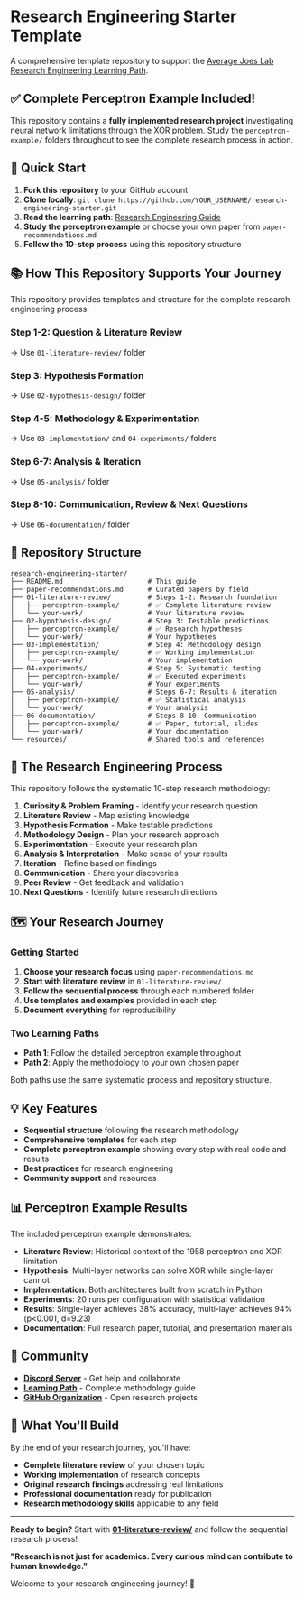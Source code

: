 # Research Engineering Starter Template

A comprehensive template repository to support the [Average Joes Lab Research Engineering Learning Path](https://averagejoeslab.com/docs/research-engineering/getting-started).

## ✅ Complete Perceptron Example Included!

This repository contains a **fully implemented research project** investigating neural network limitations through the XOR problem. Study the `perceptron-example/` folders throughout to see the complete research process in action.

## 🚀 Quick Start

1. **Fork this repository** to your GitHub account
2. **Clone locally**: `git clone https://github.com/YOUR_USERNAME/research-engineering-starter.git`
3. **Read the learning path**: [Research Engineering Guide](https://averagejoeslab.com/docs/research-engineering/getting-started)
4. **Study the perceptron example** or choose your own paper from `paper-recommendations.md`
5. **Follow the 10-step process** using this repository structure

## 📚 How This Repository Supports Your Journey

This repository provides templates and structure for the complete research engineering process:

### **Step 1-2: Question & Literature Review** 
→ Use `01-literature-review/` folder

### **Step 3: Hypothesis Formation** 
→ Use `02-hypothesis-design/` folder

### **Step 4-5: Methodology & Experimentation** 
→ Use `03-implementation/` and `04-experiments/` folders

### **Step 6-7: Analysis & Iteration** 
→ Use `05-analysis/` folder

### **Step 8-10: Communication, Review & Next Questions** 
→ Use `06-documentation/` folder

## 📁 Repository Structure

```
research-engineering-starter/
├── README.md                     # This guide
├── paper-recommendations.md      # Curated papers by field
├── 01-literature-review/         # Steps 1-2: Research foundation
│   ├── perceptron-example/       # ✅ Complete literature review
│   └── your-work/                # Your literature review
├── 02-hypothesis-design/         # Step 3: Testable predictions  
│   ├── perceptron-example/       # ✅ Research hypotheses
│   └── your-work/                # Your hypotheses
├── 03-implementation/            # Step 4: Methodology design
│   ├── perceptron-example/       # ✅ Working implementation
│   └── your-work/                # Your implementation
├── 04-experiments/               # Step 5: Systematic testing
│   ├── perceptron-example/       # ✅ Executed experiments
│   └── your-work/                # Your experiments
├── 05-analysis/                  # Steps 6-7: Results & iteration
│   ├── perceptron-example/       # ✅ Statistical analysis
│   └── your-work/                # Your analysis
├── 06-documentation/             # Steps 8-10: Communication
│   ├── perceptron-example/       # ✅ Paper, tutorial, slides
│   └── your-work/                # Your documentation
└── resources/                    # Shared tools and references
```

## 🎯 The Research Engineering Process

This repository follows the systematic 10-step research methodology:

1. **Curiosity & Problem Framing** - Identify your research question
2. **Literature Review** - Map existing knowledge
3. **Hypothesis Formation** - Make testable predictions
4. **Methodology Design** - Plan your research approach
5. **Experimentation** - Execute your research plan
6. **Analysis & Interpretation** - Make sense of your results
7. **Iteration** - Refine based on findings
8. **Communication** - Share your discoveries
9. **Peer Review** - Get feedback and validation
10. **Next Questions** - Identify future research directions

## 🗺️ Your Research Journey

### **Getting Started**
1. **Choose your research focus** using `paper-recommendations.md`
2. **Start with literature review** in `01-literature-review/`
3. **Follow the sequential process** through each numbered folder
4. **Use templates and examples** provided in each step
5. **Document everything** for reproducibility

### **Two Learning Paths**
- **Path 1**: Follow the detailed perceptron example throughout
- **Path 2**: Apply the methodology to your own chosen paper

Both paths use the same systematic process and repository structure.

## 💡 Key Features

- **Sequential structure** following the research methodology
- **Comprehensive templates** for each step
- **Complete perceptron example** showing every step with real code and results
- **Best practices** for research engineering
- **Community support** and resources

## 📊 Perceptron Example Results

The included perceptron example demonstrates:
- **Literature Review**: Historical context of the 1958 perceptron and XOR limitation
- **Hypothesis**: Multi-layer networks can solve XOR while single-layer cannot
- **Implementation**: Both architectures built from scratch in Python
- **Experiments**: 20 runs per configuration with statistical validation
- **Results**: Single-layer achieves 38% accuracy, multi-layer achieves 94% (p<0.001, d=9.23)
- **Documentation**: Full research paper, tutorial, and presentation materials

## 🤝 Community

- **[Discord Server](https://discord.gg/7gzZMAPuGr)** - Get help and collaborate
- **[Learning Path](https://averagejoeslab.com/docs/research-engineering/getting-started)** - Complete methodology guide
- **[GitHub Organization](https://github.com/averagejoeslab)** - Open research projects

## 🌟 What You'll Build

By the end of your research journey, you'll have:
- **Complete literature review** of your chosen topic
- **Working implementation** of research concepts
- **Original research findings** addressing real limitations
- **Professional documentation** ready for publication
- **Research methodology skills** applicable to any field

---

**Ready to begin?** Start with **[01-literature-review/](01-literature-review/)** and follow the sequential research process!

**"Research is not just for academics. Every curious mind can contribute to human knowledge."**

Welcome to your research engineering journey! 🚀
